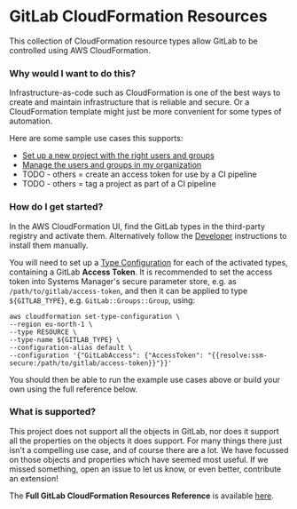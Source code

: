# GitLab CloudFormation Resources

This collection of CloudFormation resource types allow GitLab to be controlled using AWS CloudFormation.

### Why would I want to do this?

Infrastructure-as-code such as CloudFormation is one of the best ways to create and maintain infrastructure that is reliable and secure. Or a CloudFormation template might just be more convenient for some types of automation.

Here are some sample use cases this supports:

* [Set up a new project with the right users and groups](starting-a-project/)
* [Manage the users and groups in my organization](org-group-user-management/)
* TODO - others = create an access token for use by a CI pipeline
* TODO - others = tag a project as part of a CI pipeline

### How do I get started?

In the AWS CloudFormation UI, find the GitLab types in the third-party registry and activate them.
Alternatively follow the [Developer](../dev) instructions to install them manually.

You will need to set up a [Type Configuration](https://awscli.amazonaws.com/v2/documentation/api/latest/reference/cloudformation/set-type-configuration.html)
for each of the activated types, containing a GitLab **Access Token**.
It is recommended to set the access token into Systems Manager's secure parameter store,
e.g. as `/path/to/gitlab/access-token`, and then it can be applied to type `${GITLAB_TYPE}`,
e.g. `GitLab::Groups::Group`, using:

```
aws cloudformation set-type-configuration \
--region eu-north-1 \
--type RESOURCE \
--type-name ${GITLAB_TYPE} \
--configuration-alias default \
--configuration '{"GitLabAccess": {"AccessToken": "{{resolve:ssm-secure:/path/to/gitlab/access-token}}"}}'
```

You should then be able to run the example use cases above or build your own using the full reference below.


### What is supported?

This project does not support all the objects in GitLab, nor does it support all the properties on the
objects it does support. For many things there just isn't a compelling use case, and of course there are a lot.
We have focussed on those objects and properties which have seemed most useful.
If we missed something, open an issue to let us know, or even better, contribute an extension!

The **Full GitLab CloudFormation Resources Reference** is available [here](resources/).
